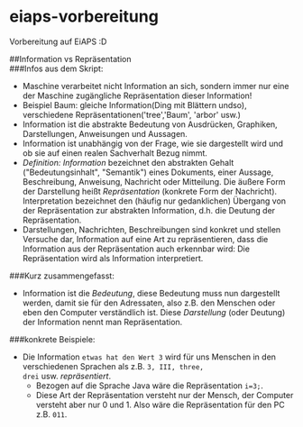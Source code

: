 # eiaps-vorbereitung
Vorbereitung auf EiAPS :D

##Information vs Repräsentation  
###Infos aus dem Skript:
* Maschine verarbeitet nicht Information an sich, sondern immer nur 
eine der Maschine zugängliche Repräsentation dieser Information!
* Beispiel Baum: gleiche Information(Ding mit Blättern undso), verschiedene Repräsentationen('tree','Baum', 'arbor' usw.)
* Information ist die abstrakte Bedeutung von Ausdrücken, Graphiken,
Darstellungen, Anweisungen und Aussagen.
* Information ist unabhängig von der Frage, wie sie dargestellt wird
und ob sie auf einen realen Sachverhalt Bezug nimmt.
* *Definition:* *Information* bezeichnet den abstrakten Gehalt ("Bedeutungsinhalt",
"Semantik") eines Dokuments, einer Aussage, Beschreibung,
Anweisung, Nachricht oder Mitteilung. Die äußere Form der
Darstellung heißt *Repräsentation* (konkrete Form der Nachricht).
Interpretation bezeichnet den (häufig nur gedanklichen) Übergang
von der Repräsentation zur abstrakten Information, d.h. die Deutung
der Repräsentation.
* Darstellungen, Nachrichten, Beschreibungen sind konkret und
stellen Versuche dar, Information auf eine Art zu repräsentieren,
dass die Information aus der Repräsentation auch erkennbar wird:
Die Repräsentation wird als Information interpretiert.


###Kurz zusammengefasst:
* Information ist die *Bedeutung*, diese Bedeutung muss nun dargestellt werden, damit sie für den Adressaten, 
also z.B. den Menschen oder eben den Computer verständlich ist. Diese *Darstellung* (oder Deutung) der Information
nennt man Repräsentation. 

###konkrete Beispiele:
* Die Information <code>etwas hat den Wert 3</code> wird für uns Menschen in den verschiedenen Sprachen als z.B. <code>3, III, three, drei</code> usw. *repräsentiert*.
  * Bezogen auf die Sprache Java wäre die Repräsentation <code>i=3;</code>.
  * Diese Art der Repräsentation versteht nur der Mensch, der Computer versteht aber nur 0 und 1. 
  Also wäre die Repräsentation für den PC  z.B. <code>011</code>.
